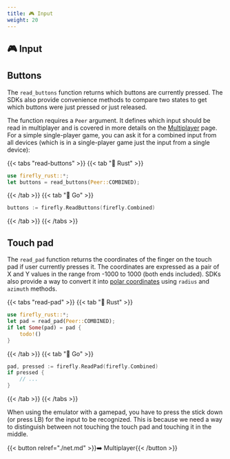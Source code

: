 ```yaml
---
title: 🎮 Input
weight: 20
---
```


## 🎮 Input

## Buttons

The `read_buttons` function returns which buttons are currently pressed. The SDKs also provide convenience methods to compare two states to get which buttons were just pressed or just released.

The function requires a `Peer` argument. It defines which input should be read in multiplayer and is covered in more details on the [Multiplayer](./net.md) page. For a simple single-player game, you can ask it for a combined input from all devices (which is in a single-player game just the input from a single device):

{{< tabs "read-buttons" >}}
{{< tab "🦀 Rust" >}}

```rust
use firefly_rust::*;
let buttons = read_buttons(Peer::COMBINED);
```

{{< /tab >}}
{{< tab "🏃 Go" >}}

```go
buttons := firefly.ReadButtons(firefly.Combined)
```

{{< /tab >}}
{{< /tabs >}}

## Touch pad

The `read_pad` function returns the coordinates of the finger on the touch pad if user currently presses it. The coordinates are expressed as a pair of X and Y values in the range from -1000 to 1000 (both ends included). SDKs also provide a way to convert it into [polar coordinates](https://en.wikipedia.org/wiki/Polar_coordinate_system) using `radius` and `azimuth` methods.

{{< tabs "read-pad" >}}
{{< tab "🦀 Rust" >}}

```rust
use firefly_rust::*;
let pad = read_pad(Peer::COMBINED);
if let Some(pad) = pad {
    todo!()
}
```

{{< /tab >}}
{{< tab "🏃 Go" >}}

```go
pad, pressed := firefly.ReadPad(firefly.Combined)
if pressed {
    // ...
}
```

{{< /tab >}}
{{< /tabs >}}

When using the emulator with a gamepad, you have to press the stick down (or press LB) for the input to be recognized. This is because we need a way to distinguish between not touching the touch pad and touching it in the middle.

{{< button relref="./net.md" >}}➡️ Multiplayer{{< /button >}}
